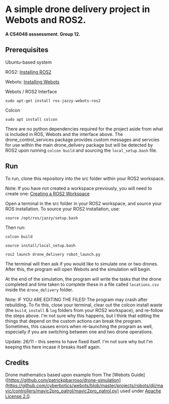 # A simple drone delivery project in Webots and ROS2. 

**A CS4048 asssessment. Group 12.**

## Prerequisites

Ubuntu-based system

ROS2: [Installing ROS2](https://docs.ros.org/en/jazzy/Installation/Ubuntu-Install-Debs.html)

Webots: [Installing Webots](https://cyberbotics.com/doc/guide/installation-procedure)

Webots / ROS2 Interface
```
sudo apt-get install ros-jazzy-webots-ros2
```
Colcon 
```
sudo apt install colcon
```
There are no python dependencies required for the project aside from what is included in ROS, Webots and the interface above. The drone_control_services package provides custom messages and servcies for use within the main drone_delivery package but will be detected by ROS2 upon running `colcon build` and sourcing the `local_setup.bash` file.

## Run

To run, clone this repository into the src folder within your ROS2 workspace.

Note: If you have not created a workspace previously, you will need to create one: [Creating a ROS2 Workspace](https://docs.ros.org/en/jazzy/Tutorials/Beginner-Client-Libraries/Creating-A-Workspace/Creating-A-Workspace.html)


Open a terminal in the src folder in your ROS2 workspace, and source your ROS installation.
To source your ROS2 installation, use:
```
source /opt/ros/jazzy/setup.bash
```
Then run:
```
colcon build
```
```
source install/local_setup.bash
```
```
ros2 launch drone_delivery robot_launch.py
```

The terminal will then ask if you would like to simulate one or two drones. After this, the program will open Webots and the simulation will begin.

At the end of the simulation, the program will write the tasks that the drone completed and time taken to complete these in a file called `locations.csv` inside the `drone_delivery` folder.

Note: IF YOU ARE EDITING THE FILES! The program may crash after rebuilding. To fix this, close your terminal, clear out the colcon install waste (the `build`, `install` & `log` folders from your ROS2 workspace), and re-follow the steps above. I'm not sure why this happens, but I think that editing the things that depend on the custom actions can break the program. Sometimes, this causes errors when re-launching the program as well, especially if you are switching between one and two drone operations.

Update: 26/11 - this seems to have fixed itself. I'm not sure why but I'm keeping this here incase it breaks itself again.

## Credits

Drone mathematics based upon example from The [Webots Guide]([https://github.com/patrickpbarroso/drone-simulation](https://github.com/cyberbotics/webots/blob/master/projects/robots/dji/mavic/controllers/mavic2pro_patrol/mavic2pro_patrol.py) used under [Apache License 2.0](https://www.apache.org/licenses/LICENSE-2.0).
